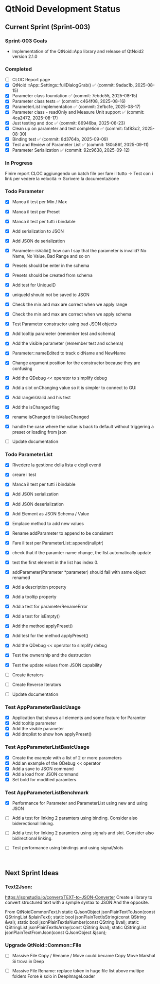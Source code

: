 # QtNoid Development Status

## Current Sprint (Sprint-003)

### Sprint-003 Goals
- Implementation of the QtNoid::App library and release of QtNoid2 version 2.1.0



### Completed
- [ ] CLOC Report page
- [x] QtNoid:::App::Settings::fullDialogGrab() ✅ (commit: 9adac1b, 2025-08-15)
- [x] Parameter class foundation ✅ (commit: 7ebdc55, 2025-08-15)
- [x] Parameter class tests ✅ (commit: c464f08, 2025-08-16)
- [x] ParameterList implementation ✅ (commit: 2efbc1e, 2025-08-17)
- [x] Parameter class - readOnly and Measure Unit support ✅ (commit: 4ca2472, 2025-08-17)
- [x] Just testing and doc ✅ (commit: 86946ba, 2025-08-23)
- [x] Clean up on parameter and test completion ✅ (commit: faf83c2, 2025-08-30)
- [x] Binding test ✅ (commit: 8d3764b, 2025-09-09)
- [x] Test and Review of Parameter List ✅ (commit: 180c86f, 2025-09-11)
- [x] Parameter Serialization ✅ (commit: 92c9638, 2025-09-12)

### In Progress
Finire report CLOC aggiungendo un batch file per fare il tutto
-> Test con i link per vedere la velocità
-> Scrivere la documentazione





### Todo Parameter
- [x] Manca il test per Min / Max
- [x] Manca il test per Preset
- [x] Manca il test per tutti i bindable
- [x] Add serialization to JSON
- [x] Add JSON de serialization
- [x] Parameter::isValid() how can I say that the parameter is invalid? 
      No Name, No Value, Bad Range and so on
- [x] Presets should be enter in the schema      
- [x] Presets should be created from schema
- [x] Add test for UniqueID
- [x] uniqueId should not be saved to JSON
- [x] Check the min and max are correct when we apply range
- [x] Check the min and max are correct when we apply schema
- [x] Test Parameter constructor using bad JSON objects
- [x] Add tooltip parameter (remember test and schema)
- [x] Add the visible parameter (remember test and schema)
- [x] Parameter::nameEdited to track oldName and NewName
- [x] Change argument position for the constructor because they are confusing
- [x] Add the QDebug << operator to simplify debug
- [x] Add a slot onChanging value so it is simpler to connect to GUI
- [x] Add rangeIsValid and his test
- [x] Add the isChanged flag 
- [x] rename isChanged to isValueChanged
- [x] handle the case where the value is back to default
      without triggering a preset or loading from json
- [ ] Update documentation 

      

### Todo ParameterList
- [x] Rivedere la gestione della lista e degli eventi
- [x] creare i test
- [x] Manca il test per tutti i bindable
- [x] Add JSON serialization 
- [x] Add JSON deserialization
- [x] Add Element as JSON Schema / Value
- [x] Emplace method to add new values 
- [x] Rename addParameter to append to be consistent
- [x] Fare il test per ParameterList::append(nullptr)
- [x] check that if the paramter name change, the list automatically update
- [x] test the first element in the list has index 0.
- [x] addParameter(Parameter *parameter) should fail with same object renamed
- [x] Add a description property
- [x] Add a tooltip property
- [x] Add a test for parameterRenameError
- [x] Add a test for isEmpty()
- [x] Add the method applyPreset()
- [x] Add test for the method applyPreset()
- [x] Add the QDebug << operator to simplify debug
- [x] Test the ownership and the destruction
- [x] Test the update values from JSON capability

- [ ] Create iterators
- [ ] Create Reverse Iterators

- [ ] Update documentation 


### Test AppParameterBasicUsage
- [x] Application that shows all elements and some feature for Paramter
- [x] Add tooltip parameter
- [x] Add the visible parameter
- [x] Add droplist to show how applyPreset()

### Test AppParameterListBasicUsage
- [x] Create the example with a list of 2 or more parameters
- [x] Add an example of the QDebug << operator 
- [x] Add a save to JSON command
- [x] Add a load from JSON command
- [x] Set bold for modified paramters

### Test AppParameterListBenchmark
- [x] Performance for Parameter and ParameterList using new and using JSON
- [ ] Add a test for linking 2 paramters using binding. Consider also biderectional
      linking.
- [ ] Add a test for linking 2 paramters using signals and slot. Consider also bidirectional
      linking.
- [ ] Test performance using bindings and using signal/slots


&nbsp;
## Next Sprint Ideas

### Text2Json:
https://jsonstudio.io/convert/TEXT-to-JSON-Converter
Create a library to convert structured text with a symple syntax to JSON
And the opposite.

From QtNoidCommonText.h
static QJsonObject jsonPlainTextToJson(const QStringList &plainText);
static bool jsonPlainTextIsString(const QString &val);
static bool jsonPlainTextIsNumber(const QString &val);
static QStringList jsonPlainTextIsArray(const QString &val);
static QStringList jsonPlainTextFromJson(const QJsonObject &json);

### Upgrade QtNoid::Common::File
- [ ] Massive File Copy / Rename / Move could became Copy Move Marshal
      Si trova in Deep  
- [ ] Massive File Rename: replace token in huge file list above multipe folders
      Forse è solo in DeepImageLoader
    

